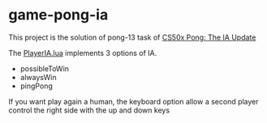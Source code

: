 # game-pong-ia

This project is the solution of pong-13 task of [CS50x Pong: The IA Update](https://cs50.harvard.edu/x/2020/tracks/games/pong/)

The [PlayerIA.lua](PlayerIA.lua) implements 3 options of IA.

+ possibleToWin
+ alwaysWin
+ pingPong

If you want play again a human, the keyboard option allow a second player
control the right side with the up and down keys


